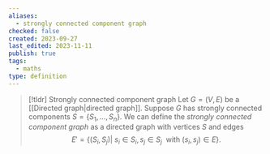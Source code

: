 ```yaml
---
aliases:
  - strongly connected component graph
checked: false
created: 2023-09-27
last_edited: 2023-11-11
publish: true
tags:
  - maths
type: definition
---
```

> [!tldr] Strongly connected component graph
> Let $G = (V,E)$ be a [[Directed graph|directed graph]]. Suppose $G$ has strongly connected components $S = \{S_1, \ldots, S_n\}$. We can define the *strongly connected component graph* as a directed graph with vertices $S$ and edges
> $$E' =\{(S_i, S_j) \vert \ s_i \in S_i, s_j \in S_j\ \mbox{ with } (s_i, s_j) \in E\}.$$



